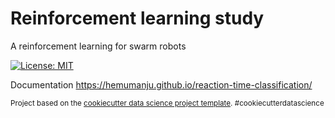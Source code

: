 Reinforcement learning study
==============================

A reinforcement learning for swarm robots

[![License: MIT](https://img.shields.io/badge/License-MIT-yellow.svg)](https://opensource.org/licenses/MIT)

Documentation <https://hemumanju.github.io/reaction-time-classification/> <br />

<p><small>Project based on the <a target="_blank" href="https://drivendata.github.io/cookiecutter-data-science/">cookiecutter data science project template</a>. #cookiecutterdatascience</small></p>
